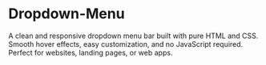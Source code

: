 # Dropdown-Menu
A clean and responsive dropdown menu bar built with pure HTML and CSS. Smooth hover effects, easy customization, and no JavaScript required. Perfect for websites, landing pages, or web apps.
